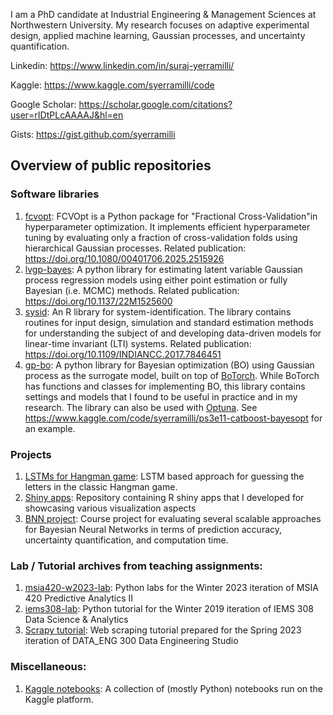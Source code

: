 I am a PhD candidate at Industrial Engineering & Management Sciences at Northwestern University. My research focuses on adaptive experimental design, applied machine learning, Gaussian processes, and uncertainty quantification. 

Linkedin: https://www.linkedin.com/in/suraj-yerramilli/

Kaggle: https://www.kaggle.com/syerramilli/code

Google Scholar: https://scholar.google.com/citations?user=rIDtPLcAAAAJ&hl=en

Gists: https://gist.github.com/syerramilli

## Overview of public repositories

### Software libraries

1. [fcvopt](https://github.com/syerramilli/fcvopt): FCVOpt is a Python package for "Fractional Cross-Validation"in hyperparameter optimization. It implements efficient hyperparameter tuning by evaluating only a fraction of cross-validation folds using hierarchical Gaussian processes. Related publication: https://doi.org/10.1080/00401706.2025.2515926
2. [lvgp-bayes](https://github.com/syerramilli/lvgp-bayes): A python library for estimating latent variable Gaussian process regression models using either point estimation or fully Bayesian (i.e. MCMC) methods. Related publication: https://doi.org/10.1137/22M1525600
3. [sysid](https://github.com/syerramilli/R-sysid): An R library for system-identification. The library contains routines for input design, simulation and standard estimation methods for understanding the subject of and developing data-driven models for linear-time invariant (LTI) systems. Related publication: https://doi.org/10.1109/INDIANCC.2017.7846451
4. [gp-bo](https://github.com/syerramilli/gp-bo): A python library for Bayesian optimization (BO) using Gaussian process as the surrogate model, built on top of [BoTorch](https://botorch.org/). While BoTorch has functions and classes for implementing BO, this library contains settings and models that I found to be useful in practice and in my research. The library can also be used with [Optuna](https://optuna.readthedocs.io/en/stable/). See https://www.kaggle.com/code/syerramilli/ps3e11-catboost-bayesopt for an example. 

### Projects

1. [LSTMs for Hangman game](https://github.com/syerramilli/hangman_solver): LSTM based approach for guessing the letters in the classic Hangman game.
2. [Shiny apps](https://github.com/syerramilli/r-shiny-practice): Repository containing R shiny apps that I developed for showcasing various visualization aspects
3. [BNN project](https://github.com/syerramilli/iems490bnn): Course project for evaluating several scalable approaches for Bayesian Neural Networks in terms of prediction accuracy, uncertainty quantification, and computation time.

### Lab / Tutorial archives from teaching assignments:

1. [msia420-w2023-lab](https://github.com/syerramilli/msia420-w2023-lab): Python labs for the Winter 2023 iteration of MSIA 420 Predictive Analytics II
2. [iems308-lab](https://github.com/syerramilli/iems308_lab): Python tutorial for the Winter 2019 iteration of IEMS 308 Data Science & Analytics
3. [Scrapy tutorial](https://github.com/syerramilli/scrapy_tutorial): Web scraping tutorial prepared for the Spring 2023 iteration of DATA_ENG 300 Data Engineering Studio

### Miscellaneous:

1. [Kaggle notebooks](https://github.com/syerramilli/kaggle-notebooks): A collection of (mostly Python) notebooks run on the Kaggle platform.
